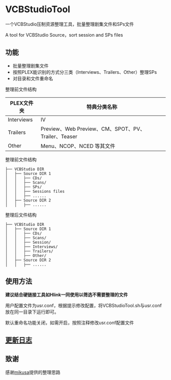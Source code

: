 # VCBStudioTool
一个VCBStudio压制资源整理工具，批量整理剧集文件和SPs文件

A tool for VCBStudio Source，sort session and SPs files


## 功能
* 批量整理剧集文件
* 按照PLEX能识别的方式分三类（Interviews、Trailers、Other）整理SPs
* 对目录和文件重命名

整理前文件结构

| PLEX文件夹 | 特典分类名称                                        |
| ---------- | --------------------------------------------------- |
| Interviews | IV                                                  |
| Trailers   | Preview、Web Preview、CM、SPOT、PV、Trailer、Teaser |
| Other      | Menu、NCOP、NCED 等其文件                           |



整理前文件结构
```
├── VCBStudio DIR
│   ├── Source DIR 1
│   │   ├── CDs/
│   │   ├── Scans/
│   │   ├── SPs/
│   │   ├── Sessions files
│   │   ├── ......
│   ├── Source DIR 2
│   │   ├── ......
```
整理后文件结构
```
├── VCBStudio DIR
│   ├── Source DIR 1
│   │   ├── CDs/
│   │   ├── Scans/
│   │   ├── Session/
│   │   ├── Interviews/
│   │   ├── Trailers/
│   │   ├── Other/
│   ├── Source DIR 2
│   │   ├── ......
```

## 使用方法
**建议结合硬链接工具如Hlink一同使用以筛选不需要整理的文件**

用户配置文件为usr.conf，根据提示修改配置，将VCBStudioTool.sh与usr.conf放在同一目录下运行即可。

默认重命名功能关闭，如需开启，按照注释修改usr.conf配置文件


## [更新日志](./updatelog.md)

## 致谢
感谢[mikusa](https://www.himiku.com/archives/how-i-organize-my-animation-library.html)提供的整理思路

